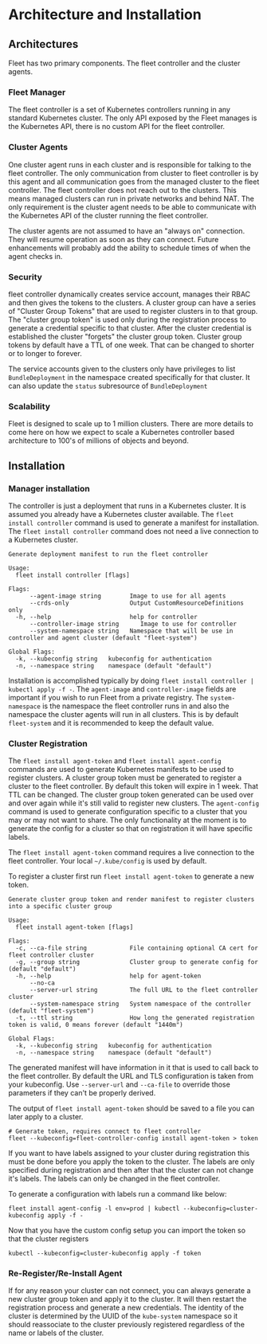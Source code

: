 Architecture and Installation
=============================

## Architectures

Fleet has two primary components.  The fleet controller and the cluster agents.

### Fleet Manager

The fleet controller is a set of Kubernetes controllers running in any standard Kubernetes
cluster.  The only API exposed by the Fleet manages is the Kubernetes API, there is no
custom API for the fleet controller.

### Cluster Agents

One cluster agent runs in each cluster and is responsible for talking to the fleet controller.
The only communication from cluster to fleet controller is by this agent and all communication
goes from the managed cluster to the fleet controller.  The fleet controller does not
reach out to the clusters.  This means managed clusters can run in private networks and behind
NAT.  The only requirement is the cluster agent needs to be able to communicate with the
Kubernetes API of the cluster running the fleet controller.

The cluster agents are not assumed to have an "always on" connection.  They will resume operation as
soon as they can connect.  Future enhancements will probably add the ability to schedule times of when
the agent checks in.

### Security

fleet controller dynamically creates service account, manages their RBAC and then gives the
tokens to the clusters. A cluster group can have a series of "Cluster Group Tokens" that
are used to register clusters in to that group. The "cluster group token" is used only during the
registration process to generate a credential specific to that cluster. After the cluster credential
is established the cluster "forgets" the cluster group token.  Cluster group tokens by default have a TTL
of one week.  That can be changed to shorter or to longer to forever.

The service accounts given to the clusters only have privileges to list `BundleDeployment` in the namespace created
specifically for that cluster.  It can also update the `status` subresource of `BundleDeployment`

### Scalability

Fleet is designed to scale up to 1 million clusters. There are more details to come here on how we expect to scale
a Kubernetes controller based architecture to 100's of millions of objects and beyond.

## Installation

### Manager installation

The controller is just a deployment that runs in a Kubernetes cluster.  It is assumed you already have a Kubernetes
cluster available.  The `fleet install controller` command is used to generate a manifest for installation.
The `fleet install controller` command does not need a live connection to a Kubernetes cluster.

```
Generate deployment manifest to run the fleet controller

Usage:
  fleet install controller [flags]

Flags:
      --agent-image string        Image to use for all agents
      --crds-only                 Output CustomResourceDefinitions only
  -h, --help                      help for controller
      --controller-image string      Image to use for controller
      --system-namespace string   Namespace that will be use in controller and agent cluster (default "fleet-system")

Global Flags:
  -k, --kubeconfig string   kubeconfig for authentication
  -n, --namespace string    namespace (default "default")
```

Installation is accomplished typically by doing `fleet install controller | kubectl apply -f -`. The `agent-image` and
`controller-image` fields are important if you wish to run Fleet from a private registry.  The `system-namespace` is the
namespace the fleet controller runs in and also the namespace the cluster agents will run in all clusters.  This is
by default `fleet-system` and it is recommended to keep the default value.

### Cluster Registration

The `fleet install agent-token` and `fleet install agent-config` commands are used to generate Kubernetes manifests to be
used to register clusters. A cluster group token must be generated to register a cluster to the fleet controller.
By default this token will expire in 1 week.  That TTL can be changed.  The cluster group token generated can be
used over and over again while it's still valid to register new clusters.  The `agent-config` command is used to generate
configuration specific to a cluster that you may or may not want to share.  The only functionality at the moment is
to generate the config for a cluster so that on registration it will have specific labels.

The `fleet install agent-token` command requires a live connection to the fleet controller.  Your local `~/.kube/config` is
used by default.

To register a cluster first run `fleet install agent-token` to generate a new token.

```
Generate cluster group token and render manifest to register clusters into a specific cluster group

Usage:
  fleet install agent-token [flags]

Flags:
  -c, --ca-file string            File containing optional CA cert for fleet controller cluster
  -g, --group string              Cluster group to generate config for (default "default")
  -h, --help                      help for agent-token
      --no-ca                     
      --server-url string         The full URL to the fleet controller cluster
      --system-namespace string   System namespace of the controller (default "fleet-system")
  -t, --ttl string                How long the generated registration token is valid, 0 means forever (default "1440m")

Global Flags:
  -k, --kubeconfig string   kubeconfig for authentication
  -n, --namespace string    namespace (default "default")
```

The generated manifest will have information in it that is used to call back to the fleet controller.  By default the 
URL and TLS configuration is taken from your kubeconfig.  Use `--server-url` and `--ca-file` to override those parameters
if they can't be properly derived.

The output of `fleet install agent-token` should be saved to a file you can later apply to a cluster.

```
# Generate token, requires connect to fleet controller
fleet --kubeconfig=fleet-controller-config install agent-token > token
```

If you want to have labels assigned to your cluster during registration this must be done before you apply the token to
the cluster.  The labels are only specified during registration and then after that the cluster can not change it's labels.
The labels can only be changed in the fleet controller.

To generate a configuration with labels run a command like below:

```
fleet install agent-config -l env=prod | kubectl --kubeconfig=cluster-kubeconfig apply -f -
```

Now that you have the custom config setup you can import the token so that the cluster registers

```
kubectl --kubeconfig=cluster-kubeconfig apply -f token
```

### Re-Register/Re-Install Agent

If for any reason your cluster can not connect, you can always generate a new cluster group token and apply it to the
cluster. It will then restart the registration process and generate a new credentials. The identity of the cluster is
determined by the UUID of the `kube-system` namespace so it should reassociate to the cluster previously registered regardless
of the name or labels of the cluster.
